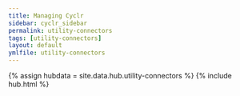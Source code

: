 ```yaml
---
title: Managing Cyclr
sidebar: cyclr_sidebar
permalink: utility-connectors
tags: [utility-connectors]
layout: default
ymlfile: utility-connectors
---
```

{% assign hubdata = site.data.hub.utility-connectors %}
{% include hub.html %}	